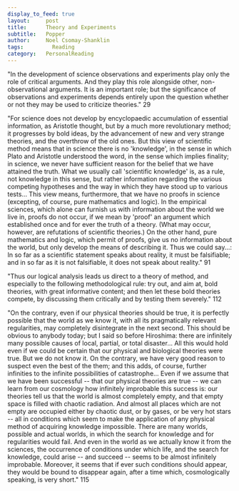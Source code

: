 ```yaml
---
display_to_feed: true
layout:     post
title:      Theory and Experiments
subtitle:   Popper
author:     Noel Csomay-Shanklin
tags: 		  Reading
category:   PersonalReading
---
```

"In the development of science observations and experiments play only the role of critical arguments. And they play this role alongside other, non-observational arguments. It is an important role; but the significance of observations and experiments depends entirely upon the question whether or not they may be used to criticize theories." 29

"For science does not develop by encyclopaedic accumulation of essential information, as Aristotle thought, but by a much more revolutionary method; it progresses by bold ideas, by the advancement of new and very strange theories, and the overthrow of the old ones. But this view of scientific method means that in science there is no 'knowledge', in the sense in which Plato and Aristotle understood the word, in the sense which implies finality; in science, we never have sufficient reason for the belief that we have attained the truth. What we usually call 'scientific knowledge' is, as a rule, not knowledge in this sense, but rather information regarding the various competing hypotheses and the way in which they have stood up to various tests... This view means, furthermore, that we have no proofs in science (excepting, of course, pure mathematics and logic). In the empirical sciences, which alone can furnish us with information about the world we live in, proofs do not occur, if we mean by 'proof' an argument which established once and for ever the truth of a theory. (What may occur, however, are refutations of scientific theories.) On the other hand, pure mathematics and logic, which permit of proofs, give us no information about the world, but only develop the means of describing it. Thus we could say...: In so far as a scientific statement speaks about reality, it must be falsifiable; and in so far as it is not falsifiable, it does not speak about reality." 91

"Thus our logical analysis leads us direct to a theory of method, and especially to the following methodological rule: try out, and aim at, bold theories, with great informative content; and then let these bold theories compete, by discussing them critically and by testing them severely." 112

"On the contrary, even if our physical theories should be true, it is perfectly possible that the world as we know it, with all its pragmatically relevant regularities, may completely disintegrate in the next second. This should be obvious to anybody today; but I said so before Hiroshima: there are infinitely many possible causes of local, partial, or total disaster... All this would hold even if we could be certain that our physical and biological theories were true. But we do not know it. On the contrary, we have very good reason to suspect even the best of the them; and this adds, of course, further infinities to the infinite possibilities of catastrophe... Even if we assume that we have been successful -- that our physical theories are true -- we can learn from our cosmology how infinitely improbable this success is: our theories tell us that the world is almost completely empty, and that empty space is filled with chaotic radiation. And almost all places which are not empty are occupied either by chaotic dust, or by gases, or be very hot stars -- all in conditions which seem to make the application of any physical method of acquiring knowledge impossible. There are many worlds, possible and actual worlds, in which the search for knowledge and for regularities would fail. And even in the world as we actually know it from the sciences, the occurrence of conditions under which life, and the search for knowledge, could arise -- and succeed -- seems to be almost infinitely improbable. Moreover, it seems that if ever such conditions should appear, they would be bound to disappear again, after a time which, cosmologically speaking, is very short." 115